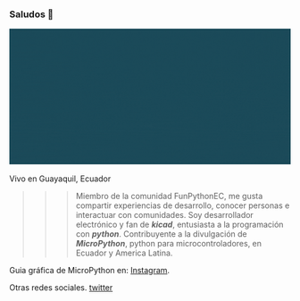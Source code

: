 ### Saludos 👋

![Gif, joselaica ](https://github.com/jlaica/jlaica/blob/main/joselaica.gif)

Vivo en Guayaquil, Ecuador

>>> Miembro de la comunidad FunPythonEC, me gusta compartir experiencias de desarrollo, conocer personas e interactuar con comunidades. 
Soy desarrollador electrónico y fan de ***kicad***, entusiasta a la programación con ***python***. Contribuyente a la divulgación de ***MicroPython***, python para microcontroladores, en Ecuador y America Latina.

Guia gráfica de MicroPython en: [Instagram](https://www.instagram.com/joselaica.code.pcb/).

Otras redes sociales.
[twitter](https://twitter.com/joselaica)
